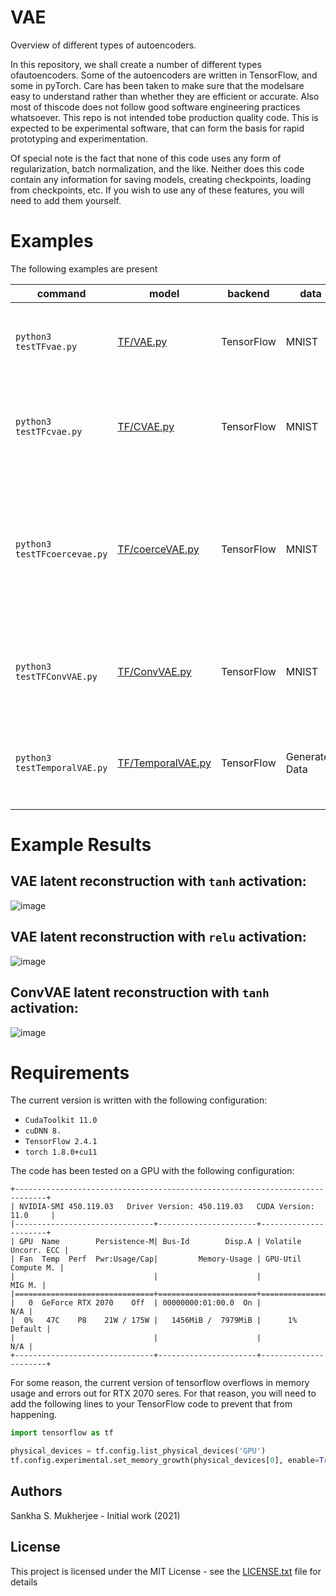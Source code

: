 # VAE

Overview of different types of autoencoders.

In this repository, we shall create a number of different types ofautoencoders. Some of the autoencoders are written in 
TensorFlow, and some in pyTorch. Care has been taken to make sure that the modelsare easy to understand rather than whether
they are efficient or accurate. Also most of thiscode does not follow good software engineering practices whatsoever. This 
repo is not intended tobe production quality code. This is expected to be experimental software, that can form the basis for
rapid prototyping and experimentation.

Of special note is the fact that none of this code uses any form of regularization, batch normalization, and the like. Neither
does this code contain any information for saving models, creating checkpoints, loading from checkpoints, etc. If you wish to
use any of these features, you will need to add them yourself.


# Examples

The following examples are present


|         command        | model | backend | data | comments |
|------------------------|-------|---------|------|----------|
|`python3 testTFvae.py`  | [TF/VAE.py](https://github.com/sankhaMukherjee/vae/blob/master/models/TF/VAE.py) | TensorFlow | MNIST | Both the encoder and the decoder are `Dense` layers. Reconstruction is simply based upon a `sigmoid_cross_entropy_with_logits`. MNIST digits are unraveled into a 784 dimensional vector. |
|`python3 testTFcvae.py`  | [TF/CVAE.py](https://github.com/sankhaMukherjee/vae/blob/master/models/TF/CVAE.py) | TensorFlow | MNIST | Conditional variational autoencoder. Both the encoder and the decoder are `Dense` layers. Reconstruction is simply based upon a `sigmoid_cross_entropy_with_logits`. MNIST digits are unraveled into a 784 dimensional vector. |
|`python3 testTFcoercevae.py`  | [TF/coerceVAE.py](https://github.com/sankhaMukherjee/vae/blob/master/models/TF/coerceVAE.py) | TensorFlow | MNIST | coerced variational autoencoder. Both the encoder and the decoder are `Dense` layers. Reconstruction is simply based upon a `sigmoid_cross_entropy_with_logits`. MNIST digits are unraveled into a 784 dimensional vector. In this variation, there is some coersion while creating the latent space so that there is greater separation between members of the group that are known to be in different groups. |
|`python3 testTFConvVAE.py`  | [TF/ConvVAE.py](https://github.com/sankhaMukherjee/vae/blob/master/models/TF/ConvVAE.py) | TensorFlow | MNIST | Convolutional variaitonal autoencoder. Instead of assuming that the image is based upon a flattened representation, this method simply uses a set of convolution layers as part of the encoder and the decoder. |
|`python3 testTemporalVAE.py`  | [TF/TemporalVAE.py](https://github.com/sankhaMukherjee/vae/blob/master/models/TF/TemporalVAE.py) | TensorFlow | Generated Data | An Autoencoder that looks like a Hidden Markov Model (HMM). If the number of states are very high, this might be a good method of handling the matter ![image](https://raw.githubusercontent.com/sankhaMukherjee/vae/master/results/temporal.png). Note that its best not to use this as a VAE but as an ordinary AE|


# Example Results

## VAE latent reconstruction with `tanh` activation: 

![image](https://raw.githubusercontent.com/sankhaMukherjee/vae/master/results/vae-tanh/00099_LatentReconstruction.png)

## VAE latent reconstruction with `relu` activation: 

![image](https://raw.githubusercontent.com/sankhaMukherjee/vae/master/results/vae-relu/00099_LatentReconstruction.png)

## ConvVAE latent reconstruction with `tanh` activation: 

![image](https://raw.githubusercontent.com/sankhaMukherjee/vae/master/results/ConvVAE/00099_LatentReconstruction.png)

# Requirements



The current version is written with the following configuration:

 - `CudaToolkit 11.0`
 - `cuDNN 8.`
 - `TensorFlow 2.4.1`
 - `torch 1.8.0+cu11`

The code has been tested on a GPU with the following configuration: 

```
+-----------------------------------------------------------------------------+
| NVIDIA-SMI 450.119.03   Driver Version: 450.119.03   CUDA Version: 11.0     |
|-------------------------------+----------------------+----------------------+
| GPU  Name        Persistence-M| Bus-Id        Disp.A | Volatile Uncorr. ECC |
| Fan  Temp  Perf  Pwr:Usage/Cap|         Memory-Usage | GPU-Util  Compute M. |
|                               |                      |               MIG M. |
|===============================+======================+======================|
|   0  GeForce RTX 2070    Off  | 00000000:01:00.0  On |                  N/A |
|  0%   47C    P8    21W / 175W |   1456MiB /  7979MiB |      1%      Default |
|                               |                      |                  N/A |
+-------------------------------+----------------------+----------------------+
```

For some reason, the current version of tensorflow overflows in memory usage and
errors out for RTX 2070 seres. For that reason, you will need to add the following
lines to your TensorFlow code to prevent that from happening.

```python
import tensorflow as tf

physical_devices = tf.config.list_physical_devices('GPU')
tf.config.experimental.set_memory_growth(physical_devices[0], enable=True)
```

## Authors

Sankha S. Mukherjee - Initial work (2021)

## License

This project is licensed under the MIT License - see the [LICENSE.txt](LICENSE.txt) file for details
